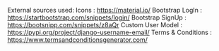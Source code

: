 External sources used:
Icons :  https://material.io/ 
Bootstrap LogIn : https://startbootstrap.com/snippets/login/ 
Bootstrap SignUp : https://bootsnipp.com/snippets/z8aQr 
Custom User Model : https://pypi.org/project/django-username-email/ 
Terms & Conditions : https://www.termsandconditionsgenerator.com/ 
